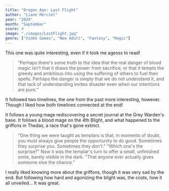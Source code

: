 ```yaml
---
title: "Dragon Age: Last Flight"
author: "Liane Merciel"
year: "2024"
month: "September"
score: 4
image: "./images/LastFlight.jpg"
genre: ["Video Games", "New Adult", "Fantasy", "Magic"]
---
```


This one was quite interesting, even if it took me agesss to read!

> “Perhaps there's some truth to the idea that the real danger of blood magic isn't that it draws the power from sacrifice, or that it tempts the greedy and ambitious into using the suffering of others to fuel their spells. Perhaps the danger is simply that we do not understand it, and that lack of understanding invites disaster even when our intentions are pure.”

It followed two timelines, the one from the past more interesting, however. Though I liked how both timelines connected at the end!

It follows a young mage rediscovering a secret journal at the Grey Warden's base. It follows a blood mage on the 4th Blight, and what happened to the griffons in Thedas, a race that's gone extinct.

> “One thing we were taught as templars is that, in moments of doubt, you must always give people the opportunity to do good. Sometimes they surprise you. Sometimes they don't."
> "Which one's the surprise?"
> Now it was the templar's turn to offer a small, unfinished smile, barely visible in the dark. "That anyone ever actually gives someone else the chance.”

I really liked knowing more about the griffons, though it was very sad by the end. But following how hard and agonizing the blight was, the costs, how it all unveiled... It was great.
